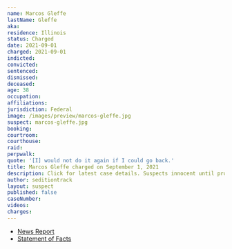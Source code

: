 ```yaml
---
name: Marcos Gleffe
lastName: Gleffe
aka:
residence: Illinois
status: Charged
date: 2021-09-01
charged: 2021-09-01
indicted:
convicted:
sentenced:
dismissed:
deceased:
age: 38
occupation:
affiliations:
jurisdiction: Federal
image: /images/preview/marcos-gleffe.jpg
suspect: marcos-gleffe.jpg
booking:
courtroom:
courthouse:
raid:
perpwalk:
quote: '[I] would not do it again if I could go back.'
title: Marcos Gleffe charged on September 1, 2021
description: Click for latest case details. Suspects innocent until proven guilty.
author: seditiontrack
layout: suspect
published: false
caseNumber:
videos:
charges:
---
```

- [News Report](https://chicago.suntimes.com/crime/2021/9/2/22655069/elk-grove-village-man-charged-breaching-capitol-fbi-made-biggest-mistake-going-through-that-door)
- [Statement of Facts](https://extremism.gwu.edu/sites/g/files/zaxdzs2191/f/Marcos%20Gleffe%20Affidavit%20in%20Removal%20Proceeding.pdf)
